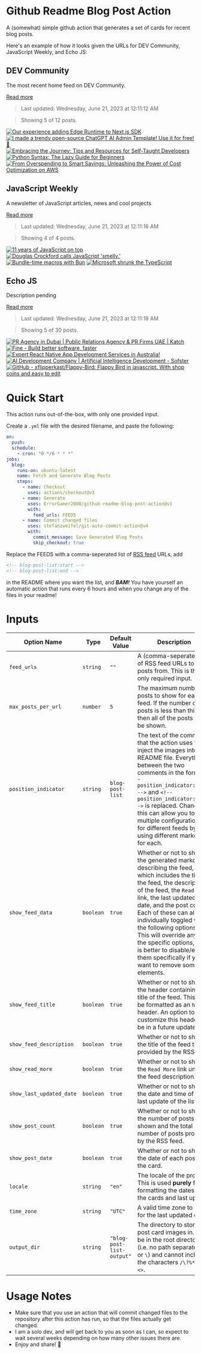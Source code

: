 # Github Readme Blog Post Action

A (somewhat) simple github action that generates a set of cards for recent blog posts.

Here's an example of how it looks given the URLs for DEV Community, JavaScript Weekly, and Echo JS:

<!-- post-list:start -->
## DEV Community

The most recent home feed on DEV Community.

[Read more](https://dev.to)
> Last updated: Wednesday, June 21, 2023 at 12:11:12 AM

> Showing 5 of 12 posts.

[![Our experience adding Edge Runtime to Next.js SDK](https://raw.githubusercontent.com/ErrorGamer2000/github-readme-blog-post-action/main/generated_files/DEV_Community/Our_experience_adding_Edge_Runtime_to_Next.js_SDK.svg)](https://dev.to/wangsijie/our-experience-adding-edge-runtime-to-nextjs-sdk-32mg)
[![I made a trendy open-source ChatGPT AI Admin Template! Use it for free! 🧠](https://raw.githubusercontent.com/ErrorGamer2000/github-readme-blog-post-action/main/generated_files/DEV_Community/I_made_a_trendy_open-source_ChatGPT_AI_Admin_Template!_Use_it_for_free!_🧠.svg)](https://dev.to/fredy/i-made-a-trendy-open-source-chatgpt-ai-admin-template-use-it-for-free-2388)
[![Embracing the Journey: Tips and Resources for Self-Taught Developers](https://raw.githubusercontent.com/ErrorGamer2000/github-readme-blog-post-action/main/generated_files/DEV_Community/Embracing_the_Journey__Tips_and_Resources_for_Self-Taught_Developers.svg)](https://dev.to/rhythmusbyte/embracing-the-journey-tips-and-resources-for-self-taught-developers-2epm)
[![Python Syntax: The Lazy Guide for Beginners](https://raw.githubusercontent.com/ErrorGamer2000/github-readme-blog-post-action/main/generated_files/DEV_Community/Python_Syntax__The_Lazy_Guide_for_Beginners.svg)](https://dev.to/scofieldidehen/python-syntax-the-lazy-guide-for-beginners-3f3n)
[![From Overspending to Smart Savings: Unleashing the Power of Cost Optimization on AWS](https://raw.githubusercontent.com/ErrorGamer2000/github-readme-blog-post-action/main/generated_files/DEV_Community/From_Overspending_to_Smart_Savings__Unleashing_the_Power_of_Cost_Optimization_on_AWS.svg)](https://dev.to/brandondamue/from-overspending-to-smart-savings-unleashing-the-power-of-cost-optimization-on-aws-152a)


## JavaScript Weekly

A newsletter of JavaScript articles, news and cool projects

[Read more](https://javascriptweekly.com/)
> Last updated: Wednesday, June 21, 2023 at 12:11:16 AM

> Showing 4 of 4 posts.

[![11 years of JavaScript on top](https://raw.githubusercontent.com/ErrorGamer2000/github-readme-blog-post-action/main/generated_files/JavaScript_Weekly/11_years_of_JavaScript_on_top.svg)](https://javascriptweekly.com/issues/643)
[![Douglas Crockford calls JavaScript 'smelly.'](https://raw.githubusercontent.com/ErrorGamer2000/github-readme-blog-post-action/main/generated_files/JavaScript_Weekly/Douglas_Crockford_calls_JavaScript_'smelly.'.svg)](https://javascriptweekly.com/issues/642)
[![Bundle-time macros with Bun](https://raw.githubusercontent.com/ErrorGamer2000/github-readme-blog-post-action/main/generated_files/JavaScript_Weekly/Bundle-time_macros_with_Bun.svg)](https://javascriptweekly.com/issues/641)
[![Microsoft shrunk the TypeScript](https://raw.githubusercontent.com/ErrorGamer2000/github-readme-blog-post-action/main/generated_files/JavaScript_Weekly/Microsoft_shrunk_the_TypeScript.svg)](https://javascriptweekly.com/issues/640)


## Echo JS

Description pending

[Read more](
http://www.echojs.com
)
> Last updated: Wednesday, June 21, 2023 at 12:11:19 AM

> Showing 5 of 30 posts.

[![PR Agency in Dubai | Public Relations Agency & PR Firms UAE | Katch](https://raw.githubusercontent.com/ErrorGamer2000/github-readme-blog-post-action/main/generated_files/_Echo_JS_/PR_Agency_in_Dubai___Public_Relations_Agency___PR_Firms_UAE___Katch.svg)](https://katchinternational.com/public-relations-communication/)
[![Fine - Build better software, faster](https://raw.githubusercontent.com/ErrorGamer2000/github-readme-blog-post-action/main/generated_files/_Echo_JS_/Fine_-_Build_better_software__faster.svg)](
https://www.fine.dev
)
[![Expert React Native App Development Services in Australia!](https://raw.githubusercontent.com/ErrorGamer2000/github-readme-blog-post-action/main/generated_files/_Echo_JS_/Expert_React_Native_App_Development_Services_in_Australia!.svg)](https://www.hybridappbuilders.com/react-native-app-development-australia/)
[![AI Development Company | Artificial Intelligence Development - Sofster](https://raw.githubusercontent.com/ErrorGamer2000/github-readme-blog-post-action/main/generated_files/_Echo_JS_/AI_Development_Company___Artificial_Intelligence_Development_-_Sofster.svg)](https://sofster.com/ai-application-development-company/)
[![GitHub - xflipperkast/Flappy-Bird: Flappy Bird in javascript. With shop coins and easy to edit](https://raw.githubusercontent.com/ErrorGamer2000/github-readme-blog-post-action/main/generated_files/_Echo_JS_/GitHub_-_xflipperkast_Flappy-Bird__Flappy_Bird_in_javascript._With_shop_coins_and_easy_to_edit.svg)](https://github.com/xflipperkast/Flappy-Bird)


<!-- post-list:end -->

# Quick Start

This action runs out-of-the-box, with only one provided input.

Create a `.yml` file with the desired filename, and paste the following:

```yml
on:
  push:
  schedule:
    - cron: "0 */6 * * *"
jobs:
  blog:
    runs-on: ubuntu-latest
    name: Fetch and Generate Blog Posts
    steps:
      - name: Checkout
        uses: actions/checkout@v3
      - name: Generate
        uses: ErrorGamer2000/github-readme-blog-post-action@v1
        with:
          feed_urls: FEEDS
      - name: Commit changed files
        uses: stefanzweifel/git-auto-commit-action@v4
        with:
          commit_message: Save Generated Blog Posts
          skip_checkout: true
```

Replace the FEEDS with a comma-seperated list of [RSS feed](https://rss.com/blog/how-do-rss-feeds-work/) URLs, add

```md
<!-- blog-post-list:start -->
<!-- blog-post-list:end -->
```

in the README where you want the list, and **_BAM!_** You have yourself an automatic action that runs every 6 hours and when you change any of the files in your readme!

# Inputs

<table>
  <thead>
    <tr>
      <th>Option Name</th>
      <th>Type</th>
      <th>Default Value</th>
      <th>Description</th>
    </tr>
  </thead>
  <tbody>
    <tr>
      <td><code>feed_urls</code></td>
      <td><code>string</code></td>
      <td><code>""</code></td>
      <td>A (comma-seperated) list of RSS feed URLs to load posts from. This is the only required input.</td>
    </tr>
    <tr>
      <td><code>max_posts_per_url</code></td>
      <td><code>number</code></td>
      <td><code>5</code></td>
      <td>The maximum number of posts to show for each feed. If the number of posts is less than this, then all of the posts will be shown.</td>
    </tr>
    <tr>
      <td><code>position_indicator</code></td>
      <td><code>string</code></td>
      <td><code>blog-post-list</code></td>
      <td>The text of the comments that the action uses to inject the images into the README file. Everything between the two comments in the form <code>&lt;!-- position_indicator:start --&gt;</code> and <code>&lt;!-- position_indicator:end --&gt;</code> is replaced. Changing this can allow you to use multiple configurations for different feeds by using different markers for each.</td>
    </tr>
    <tr>
      <td><code>show_feed_data</code></td>
      <td><code>boolean</code></td>
      <td><code>true</code></td>
      <td>Whether or not to show the generated markdown describing the feed, which includes the title of the feed, the description of the feed, the <code>Read More</code> link, the last updated date, and the post count. Each of these can also be individually toggled with the following options. This will override any of the specific options, so it is better to disable/enable them specifically if you want to remove some elements.</td>
    </tr>
    <tr>
      <td><code>show_feed_title</code></td>
      <td><code>boolean</code></td>
      <td><code>true</code></td>
      <td>Whether or not to show the header containing the title of the feed. This will be formatted as an <code>h2</code> header. An option to customize this header will be in a future update.</td>
    </tr>
    <tr>
      <td><code>show_feed_description</code></td>
      <td><code>boolean</code></td>
      <td><code>true</code></td>
      <td>Whether or not to show the title of the feed that is provided by the RSS feed.</td>
    </tr>
    <tr>
      <td><code>show_read_more</code></td>
      <td><code>boolean</code></td>
      <td><code>true</code></td>
      <td>Whether or not to show the <code>Read More</code> link under the feed description.</td>
    </tr>
    <tr>
      <td><code>show_last_updated_date</code></td>
      <td><code>boolean</code></td>
      <td><code>true</code></td>
      <td>Whether or not to show the date and time of the last update of the list.</td>
    </tr>
    <tr>
      <td><code>show_post_count</code></td>
      <td><code>boolean</code></td>
      <td><code>true</code></td>
      <td>Whether or not to show the number of posts shown and the total number of posts provided by the RSS feed.</td>
    </tr>
    <tr>
      <td><code>show_post_date</code></td>
      <td><code>boolean</code></td>
      <td><code>true</code></td>
      <td>Whether or not to show the date of each post on the card.</td>
    </tr>
    <tr>
      <td><code>locale</code></td>
      <td><code>string</code></td>
      <td><code>"en"</code></td>
      <td>The locale of the project. This is used <strong>purely</strong> for formatting the dates of the cards and last update.</td>
    </tr>
    <tr>
      <td><code>time_zone</code></td>
      <td><code>string</code></td>
      <td><code>"UTC"</code></td>
      <td>A valid time zone to use for the last updated date.</td>
    </tr>
    <tr>
      <td><code>output_dir</code></td>
      <td><code>string</code></td>
      <td><code>"blog-post-list-output"</code></td>
      <td>The directory to store the post card images in. Must be in the root directory (i.e. no path separators <code>/</code> or <code>\</code>) and cannot include the characters <code>/\?%*:|"&lt;&gt;</code>.</td>
    </tr>
<!--
    <tr>
      <td><code></code></td>
      <td><cde></cde></td>
      <td><code></code></td>
      <td></td>
    </tr>
-->
  </tbody>
</table>

# Usage Notes

- Make sure that you use an action that will commit changed files to the repository after this action has run, so that the files actually get changed.
- I am a solo dev, and will get back to you as soon as I can, so expect to wait several weeks depending on how many other issues there are.
- Enjoy and share! 🤗
